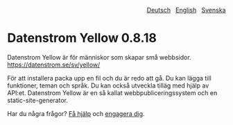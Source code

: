 <p align="right"><a href="README-de.md">Deutsch</a> &nbsp; <a href="README.md">English</a> &nbsp; <a href="README-sv.md">Svenska</a></p>

# Datenstrom Yellow 0.8.18

Datenstrom Yellow är för människor som skapar små webbsidor. https://datenstrom.se/sv/yellow/

För att installera packa upp en fil och du är redo att gå. Du kan lägga till funktioner, teman och språk. Du kan också utveckla tilläg med hjälp av API:et. Datenstrom Yellow är en så kallat webbpubliceringssystem och en static-site-generator.

Har du några frågor? [Få hjälp](https://datenstrom.se/sv/yellow/help/) och [engagera dig](https://datenstrom.se/sv/yellow/help/contributing-guidelines).
